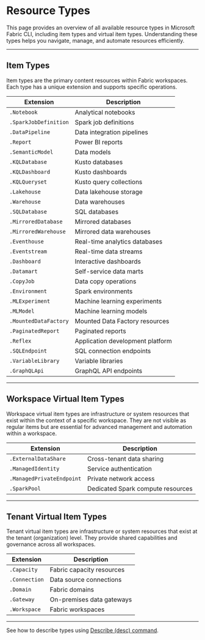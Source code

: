 # Resource Types

This page provides an overview of all available resource types in Microsoft Fabric CLI, including item types and virtual item types. Understanding these types helps you navigate, manage, and automate resources efficiently.

---

## Item Types

Item types are the primary content resources within Fabric workspaces. Each type has a unique extension and supports specific operations.

| Extension              | Description                        |
|------------------------|------------------------------------|
| `.Notebook`            | Analytical notebooks               |
| `.SparkJobDefinition`  | Spark job definitions              |
| `.DataPipeline`        | Data integration pipelines         |
| `.Report`              | Power BI reports                   |
| `.SemanticModel`       | Data models                        |
| `.KQLDatabase`         | Kusto databases                    |
| `.KQLDashboard`        | Kusto dashboards                   |
| `.KQLQueryset`         | Kusto query collections            |
| `.Lakehouse`           | Data lakehouse storage             |
| `.Warehouse`           | Data warehouses                    |
| `.SQLDatabase`         | SQL databases                      |
| `.MirroredDatabase`    | Mirrored databases                 |
| `.MirroredWarehouse`   | Mirrored data warehouses           |
| `.Eventhouse`          | Real-time analytics databases      |
| `.Eventstream`         | Real-time data streams             |
| `.Dashboard`           | Interactive dashboards             |
| `.Datamart`            | Self-service data marts            |
| `.CopyJob`             | Data copy operations               |
| `.Environment`         | Spark environments                 |
| `.MLExperiment`        | Machine learning experiments       |
| `.MLModel`             | Machine learning models            |
| `.MountedDataFactory`  | Mounted Data Factory resources     |
| `.PaginatedReport`     | Paginated reports                  |
| `.Reflex`              | Application development platform   |
| `.SQLEndpoint`         | SQL connection endpoints           |
| `.VariableLibrary`     | Variable libraries                 |
| `.GraphQLApi`          | GraphQL API endpoints              |

---

## Workspace Virtual Item Types

Workspace virtual item types are infrastructure or system resources that exist within the context of a specific workspace. They are not visible as regular items but are essential for advanced management and automation within a workspace.

| Extension                  | Description                        |
|----------------------------|------------------------------------|
| `.ExternalDataShare`       | Cross-tenant data sharing          |
| `.ManagedIdentity`         | Service authentication             |
| `.ManagedPrivateEndpoint`  | Private network access             |
| `.SparkPool`               | Dedicated Spark compute resources  |

---

## Tenant Virtual Item Types

Tenant virtual item types are infrastructure or system resources that exist at the tenant (organization) level. They provide shared capabilities and governance across all workspaces.

| Extension        | Description                        |
|------------------|------------------------------------|
| `.Capacity`      | Fabric capacity resources          |
| `.Connection`    | Data source connections            |
| `.Domain`        | Fabric domains                     |
| `.Gateway`       | On-premises data gateways          |
| `.Workspace`     | Fabric workspaces                  |

---


See how to describe types using [Describe (desc) command](../examples/desc_examples.md).
